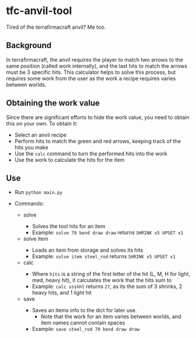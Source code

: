 # tfc-anvil-tool
Tired of the terrafirmacraft anvil? Me too.

## Background

In terrafirmacraft, the anvil requires the player to match two arrows to the same position (called work internally), and the last hits to match the arrows must be 3 specific hits. This calculator helps to solve this process, but requires some work from the user as the work a recipe requires varies between worlds.

## Obtaining the work value
Since there are significant efforts to hide the work value, you need to obtain this on your own. 
To obtain it:
* Select an anvil recipe
* Perform hits to match the green and red arrows, keeping track of the hits you make
* Use the `calc` command to turn the performed hits into the work
* Use the work to calculate the hits for the item


## Use

* Run `python main.py`

* Commands:
    * solve <int work> <string Last_hit...>
        * Solves the tool hits for an item
        * Example: `solve 70 bend draw draw` returns `SHRINK x5 UPSET x1`
    * solve item <string name>
        * Loads an item from storage and solves its hits
        * Example: `solve item steel_rod` returns `SHRINK x5 UPSET x1`
    * calc <String hits>
        * Where `hits` is a string of the first letter of the hit (L, M, H for light, med, heavy hit), it calculates the work that the hits sum to
        * Example: `calc ssshhl` returns `27`, as its the sum of 3 shrinks, 2 heavy hits, and 1 light hit
    * save <string name> <int work> <string last_hit...>
        * Saves an items info to the dict for later use.
            * Note that the work for an item varies between worlds, and item names cannot contain spaces
        * Example: `save steel_rod 70 bend draw draw`